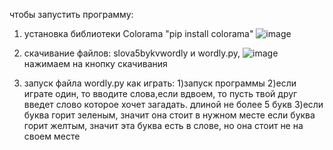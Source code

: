 чтобы запустить программу:
1) установка библиотеки Colorama "pip install colorama" ![image](https://github.com/user-attachments/assets/2fa6975a-29e3-49be-9ee0-83f64a4b6ab1)

2) скачивание файлов: slova5bykvwordly и wordly.py, 
   ![image](https://github.com/user-attachments/assets/83ea15ca-3389-439f-865f-f31c6091ff93)
   нажимаем на кнопку скачивания

4) запуск файла wordly.py
<h>как играть:</h>
1)запуск программы
2)если играте один, то вводите слова,если вдвоем, то пусть твой друг введет слово которое хочет загадать. длиной не более 5 букв
3)если буква горит зеленым, значит она стоит в нужном месте
  если буква горит желтым, значит эта буква есть в слове, но она стоит не на своем месте

